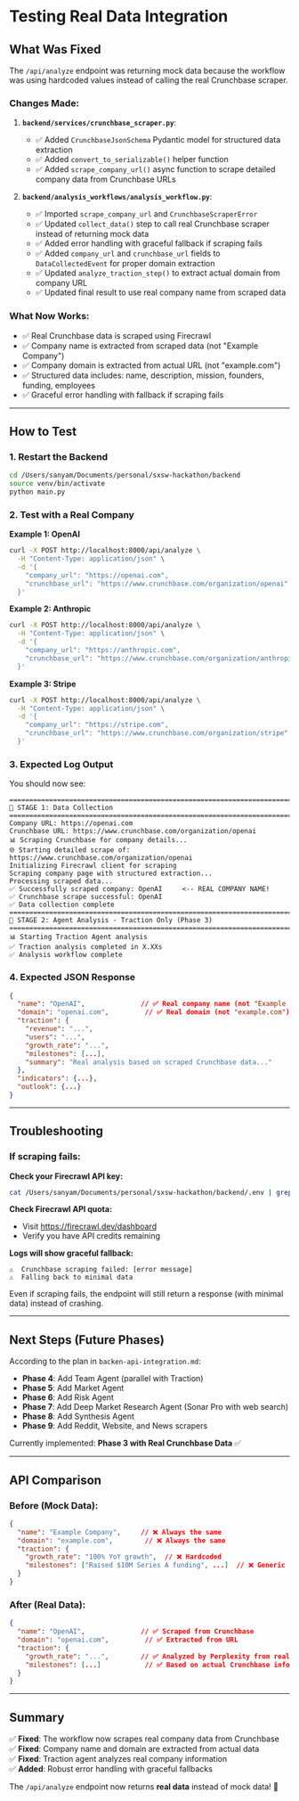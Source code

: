 # Testing Real Data Integration

## What Was Fixed

The `/api/analyze` endpoint was returning mock data because the workflow was using hardcoded values instead of calling the real Crunchbase scraper.

### Changes Made:

1. **`backend/services/crunchbase_scraper.py`**:
   - ✅ Added `CrunchbaseJsonSchema` Pydantic model for structured data extraction
   - ✅ Added `convert_to_serializable()` helper function
   - ✅ Added `scrape_company_url()` async function to scrape detailed company data from Crunchbase URLs

2. **`backend/analysis_workflows/analysis_workflow.py`**:
   - ✅ Imported `scrape_company_url` and `CrunchbaseScraperError`
   - ✅ Updated `collect_data()` step to call real Crunchbase scraper instead of returning mock data
   - ✅ Added error handling with graceful fallback if scraping fails
   - ✅ Added `company_url` and `crunchbase_url` fields to `DataCollectedEvent` for proper domain extraction
   - ✅ Updated `analyze_traction_step()` to extract actual domain from company URL
   - ✅ Updated final result to use real company name from scraped data

### What Now Works:

- ✅ Real Crunchbase data is scraped using Firecrawl
- ✅ Company name is extracted from scraped data (not "Example Company")
- ✅ Company domain is extracted from actual URL (not "example.com")
- ✅ Structured data includes: name, description, mission, founders, funding, employees
- ✅ Graceful error handling with fallback if scraping fails

---

## How to Test

### 1. Restart the Backend

```bash
cd /Users/sanyam/Documents/personal/sxsw-hackathon/backend
source venv/bin/activate
python main.py
```

### 2. Test with a Real Company

**Example 1: OpenAI**
```bash
curl -X POST http://localhost:8000/api/analyze \
  -H "Content-Type: application/json" \
  -d '{
    "company_url": "https://openai.com",
    "crunchbase_url": "https://www.crunchbase.com/organization/openai"
  }'
```

**Example 2: Anthropic**
```bash
curl -X POST http://localhost:8000/api/analyze \
  -H "Content-Type: application/json" \
  -d '{
    "company_url": "https://anthropic.com",
    "crunchbase_url": "https://www.crunchbase.com/organization/anthropic"
  }'
```

**Example 3: Stripe**
```bash
curl -X POST http://localhost:8000/api/analyze \
  -H "Content-Type: application/json" \
  -d '{
    "company_url": "https://stripe.com",
    "crunchbase_url": "https://www.crunchbase.com/organization/stripe"
  }'
```

### 3. Expected Log Output

You should now see:

```
================================================================================
🔄 STAGE 1: Data Collection
================================================================================
Company URL: https://openai.com
Crunchbase URL: https://www.crunchbase.com/organization/openai
📊 Scraping Crunchbase for company details...
🌐 Starting detailed scrape of: https://www.crunchbase.com/organization/openai
Initializing Firecrawl client for scraping
Scraping company page with structured extraction...
Processing scraped data...
✅ Successfully scraped company: OpenAI     <-- REAL COMPANY NAME!
✅ Crunchbase scrape successful: OpenAI
✅ Data collection complete
================================================================================
🔄 STAGE 2: Agent Analysis - Traction Only (Phase 3)
================================================================================
📊 Starting Traction Agent analysis
✅ Traction analysis completed in X.XXs
✅ Analysis workflow complete
```

### 4. Expected JSON Response

```json
{
  "name": "OpenAI",              // ✅ Real company name (not "Example Company")
  "domain": "openai.com",         // ✅ Real domain (not "example.com")
  "traction": {
    "revenue": "...",
    "users": "...",
    "growth_rate": "...",
    "milestones": [...],
    "summary": "Real analysis based on scraped Crunchbase data..."
  },
  "indicators": {...},
  "outlook": {...}
}
```

---

## Troubleshooting

### If scraping fails:

**Check your Firecrawl API key:**
```bash
cat /Users/sanyam/Documents/personal/sxsw-hackathon/backend/.env | grep FIRECRAWL
```

**Check Firecrawl API quota:**
- Visit https://firecrawl.dev/dashboard
- Verify you have API credits remaining

**Logs will show graceful fallback:**
```
⚠️  Crunchbase scraping failed: [error message]
⚠️  Falling back to minimal data
```

Even if scraping fails, the endpoint will still return a response (with minimal data) instead of crashing.

---

## Next Steps (Future Phases)

According to the plan in `backen-api-integration.md`:

- **Phase 4**: Add Team Agent (parallel with Traction)
- **Phase 5**: Add Market Agent
- **Phase 6**: Add Risk Agent
- **Phase 7**: Add Deep Market Research Agent (Sonar Pro with web search)
- **Phase 8**: Add Synthesis Agent
- **Phase 9**: Add Reddit, Website, and News scrapers

Currently implemented: **Phase 3 with Real Crunchbase Data** ✅

---

## API Comparison

### Before (Mock Data):
```json
{
  "name": "Example Company",     // ❌ Always the same
  "domain": "example.com",        // ❌ Always the same
  "traction": {
    "growth_rate": "100% YoY growth",  // ❌ Hardcoded
    "milestones": ["Raised $10M Series A funding", ...]  // ❌ Generic
  }
}
```

### After (Real Data):
```json
{
  "name": "OpenAI",              // ✅ Scraped from Crunchbase
  "domain": "openai.com",         // ✅ Extracted from URL
  "traction": {
    "growth_rate": "...",        // ✅ Analyzed by Perplexity from real data
    "milestones": [...]           // ✅ Based on actual Crunchbase information
  }
}
```

---

## Summary

✅ **Fixed**: The workflow now scrapes real company data from Crunchbase  
✅ **Fixed**: Company name and domain are extracted from actual data  
✅ **Fixed**: Traction agent analyzes real company information  
✅ **Added**: Robust error handling with graceful fallbacks  

The `/api/analyze` endpoint now returns **real data** instead of mock data! 🎉

